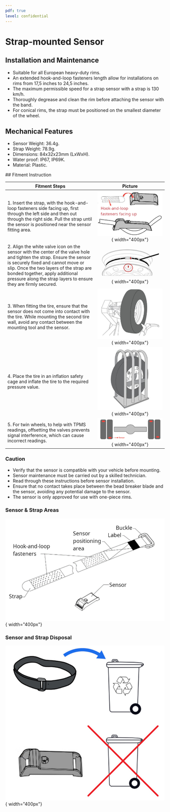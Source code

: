 ```yaml
---
pdf: true
level: confidential
---
```


# Strap-mounted Sensor

## Installation and Maintenance

- Suitable for all European heavy-duty rims.
- An extended hook-and-loop fasteners length allow for installations on rims from 17,5 inches to 24,5 inches.
- The maximum permissible speed for a strap sensor with a strap is 130 km/h.
- Thoroughly degrease and clean the rim before attaching the sensor with the band.
- For conical rims, the strap must be positioned on the smallest diameter of the wheel.

## Mechanical Features

- Sensor Weight: 36.4g.
- Strap Weight: 78.9g.
- Dimensions: 84x32x23mm (LxWxH).
- Water proof: IP67, IP69K.
- Material: Plastic.

<div class="page-break"></div>
## Fitment Instruction

|**Fitment Steps** | **Picture**                        |
|----------------|:--------:|
| 1. Insert the strap, with the hook-and-loop fasteners side facing up, first through the left side and then out through the right side. Pull the strap until the sensor is positioned near the sensor fitting area.| ![Step 1](images/strap_sensor_velcro.jpg){ width="400px"}  |
| 2. Align the white valve icon on the sensor with the center of the valve hole and tighten the strap. Ensure the sensor is securely fixed and cannot move or slip. Once the two layers of the strap are bonded together, apply additional pressure along the strap layers to ensure they are firmly secured.| ![Step 2](images/strap_sensor_mounting.jpg){ width="400px"} |
| 3. When fitting the tire, ensure that the sensor does not come into contact with the tire. While mounting the second tire wall, avoid any contact between the mounting tool and the sensor.| ![Step 3](images/valve_mounted_instruction_step3.JPG){ width="400px"} |
| 4. Place the tire in an inflation safety cage and inflate the tire to the required pressure value.| ![Step 4](images/valve_mounted_instruction_step4.JPG){ width="400px"}|
| 5. For twin wheels, to help with TPMS readings, offsetting the valves prevents signal interference, which can cause incorrect readings. |![Step 5](images/strap_sensor_twin_tires.jpg){ width="400px"} |

### Caution

- Verify that the sensor is compatible with your vehicle before mounting.
- Sensor maintenance must be carried out by a skilled technician.
- Read through these instructions before sensor installation.
- Ensure that no contact takes place between the bead breaker blade and the sensor, avoiding any potential damage to the sensor.
- The sensor is only approved for use with one-piece rims.

### Sensor & Strap Areas

![Strap-mounted Sensor](images/strap_mounted_sensor.jpg){ width="400px"}

### Sensor and Strap Disposal

![Disposal](images/strap_sensor_recycling.jpg){ width="400px"}
